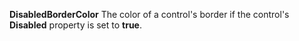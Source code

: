 **DisabledBorderColor** The color of a control's border if the control's **Disabled** property is set to **true**.
